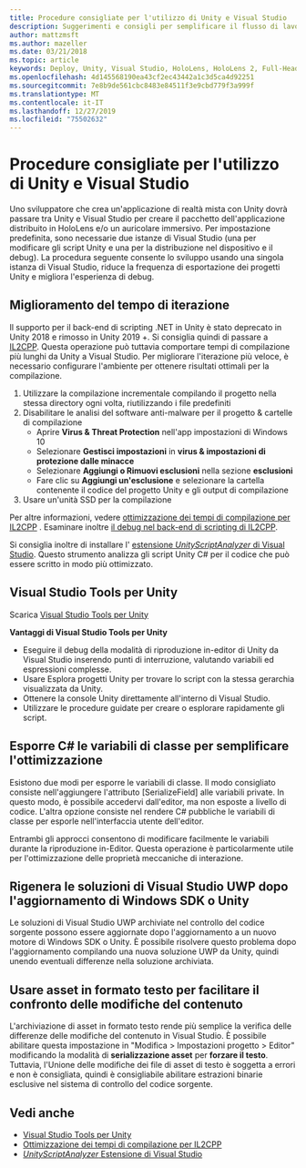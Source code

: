 ```yaml
---
title: Procedure consigliate per l'utilizzo di Unity e Visual Studio
description: Suggerimenti e consigli per semplificare il flusso di lavoro della creazione di un'applicazione di realtà mista con Unity e Visual Studio.
author: mattzmsft
ms.author: mazeller
ms.date: 03/21/2018
ms.topic: article
keywords: Deploy, Unity, Visual Studio, HoloLens, HoloLens 2, Full-Headset
ms.openlocfilehash: 4d145568190ea43cf2ec43442a1c3d5ca4d92251
ms.sourcegitcommit: 7e8b9de561cbc8483e84511f3e9cbd779f3a999f
ms.translationtype: MT
ms.contentlocale: it-IT
ms.lasthandoff: 12/27/2019
ms.locfileid: "75502632"
---
```

# <a name="best-practices-for-working-with-unity-and-visual-studio"></a>Procedure consigliate per l'utilizzo di Unity e Visual Studio

Uno sviluppatore che crea un'applicazione di realtà mista con Unity dovrà passare tra Unity e Visual Studio per creare il pacchetto dell'applicazione distribuito in HoloLens e/o un auricolare immersivo. Per impostazione predefinita, sono necessarie due istanze di Visual Studio (una per modificare gli script Unity e una per la distribuzione nel dispositivo e il debug). La procedura seguente consente lo sviluppo usando una singola istanza di Visual Studio, riduce la frequenza di esportazione dei progetti Unity e migliora l'esperienza di debug.

## <a name="improving-iteration-time"></a>Miglioramento del tempo di iterazione

Il supporto per il back-end di scripting .NET in Unity è stato deprecato in Unity 2018 e rimosso in Unity 2019 +. Si consiglia quindi di passare a [IL2CPP](https://docs.unity3d.com/Manual/IL2CPP.html). Questa operazione può tuttavia comportare tempi di compilazione più lunghi da Unity a Visual Studio. Per migliorare l'iterazione più veloce, è necessario configurare l'ambiente per ottenere risultati ottimali per la compilazione.

1) Utilizzare la compilazione incrementale compilando il progetto nella stessa directory ogni volta, riutilizzando i file predefiniti
2) Disabilitare le analisi del software anti-malware per il progetto & cartelle di compilazione
   - Aprire **Virus & Threat Protection** nell'app impostazioni di Windows 10
   - Selezionare **Gestisci impostazioni** in **virus & impostazioni di protezione dalle minacce**
   - Selezionare **Aggiungi o Rimuovi esclusioni** nella sezione **esclusioni**
   - Fare clic su **Aggiungi un'esclusione** e selezionare la cartella contenente il codice del progetto Unity e gli output di compilazione
3) Usare un'unità SSD per la compilazione

Per altre informazioni, vedere [ottimizzazione dei tempi di compilazione per IL2CPP](https://docs.unity3d.com/Manual/IL2CPP-OptimizingBuildTimes.html) . Esaminare inoltre [il debug nel back-end di scripting di IL2CPP](https://docs.unity3d.com/Manual/windowsstore-debugging-il2cpp.html).

Si consiglia inoltre di installare l' [estensione *UnityScriptAnalyzer* di Visual Studio](https://github.com/Microsoft/MixedRealityCompanionKit/tree/master/UnityScriptAnalyzer). Questo strumento analizza gli script Unity C# per il codice che può essere scritto in modo più ottimizzato.

## <a name="visual-studio-tools-for-unity"></a>Visual Studio Tools per Unity

Scarica [Visual Studio Tools per Unity](https://docs.microsoft.com/visualstudio/cross-platform/getting-started-with-visual-studio-tools-for-unity?view=vs-2019)

**Vantaggi di Visual Studio Tools per Unity**
* Eseguire il debug della modalità di riproduzione in-editor di Unity da Visual Studio inserendo punti di interruzione, valutando variabili ed espressioni complesse.
* Usare Esplora progetti Unity per trovare lo script con la stessa gerarchia visualizzata da Unity.
* Ottenere la console Unity direttamente all'interno di Visual Studio.
* Utilizzare le procedure guidate per creare o esplorare rapidamente gli script.

## <a name="expose-c-class-variables-for-easy-tuning"></a>Esporre C# le variabili di classe per semplificare l'ottimizzazione

Esistono due modi per esporre le variabili di classe. Il modo consigliato consiste nell'aggiungere l'attributo [SerializeField] alle variabili private. In questo modo, è possibile accedervi dall'editor, ma non esposte a livello di codice.  L'altra opzione consiste nel rendere C# pubbliche le variabili di classe per esporle nell'interfaccia utente dell'editor. 

Entrambi gli approcci consentono di modificare facilmente le variabili durante la riproduzione in-Editor. Questa operazione è particolarmente utile per l'ottimizzazione delle proprietà meccaniche di interazione.

## <a name="regenerate-uwp-visual-studio-solutions-after-windows-sdk-or-unity-upgrade"></a>Rigenera le soluzioni di Visual Studio UWP dopo l'aggiornamento di Windows SDK o Unity

Le soluzioni di Visual Studio UWP archiviate nel controllo del codice sorgente possono essere aggiornate dopo l'aggiornamento a un nuovo motore di Windows SDK o Unity. È possibile risolvere questo problema dopo l'aggiornamento compilando una nuova soluzione UWP da Unity, quindi unendo eventuali differenze nella soluzione archiviata.

## <a name="use-text-format-assets-for-easy-comparison-of-content-changes"></a>Usare asset in formato testo per facilitare il confronto delle modifiche del contenuto

L'archiviazione di asset in formato testo rende più semplice la verifica delle differenze delle modifiche del contenuto in Visual Studio. È possibile abilitare questa impostazione in "Modifica > Impostazioni progetto > Editor" modificando la modalità di **serializzazione asset** per **forzare il testo**. Tuttavia, l'Unione delle modifiche dei file di asset di testo è soggetta a errori e non è consigliata, quindi è consigliabile abilitare estrazioni binarie esclusive nel sistema di controllo del codice sorgente.

## <a name="see-also"></a>Vedi anche
- [Visual Studio Tools per Unity](https://visualstudiogallery.msdn.microsoft.com/8d26236e-4a64-4d64-8486-7df95156aba9)
- [Ottimizzazione dei tempi di compilazione per IL2CPP](https://docs.unity3d.com/Manual/IL2CPP-OptimizingBuildTimes.html)
- [*UnityScriptAnalyzer* Estensione di Visual Studio](https://github.com/Microsoft/MixedRealityCompanionKit/tree/master/UnityScriptAnalyzer)
